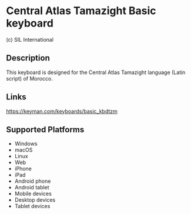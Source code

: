 Central Atlas Tamazight Basic keyboard
==============

(c) SIL International

Description
-----------

This keyboard is designed for the Central Atlas Tamazight language (Latin script) of Morocco.

Links
-----
https://keyman.com/keyboards/basic_kbdtzm

Supported Platforms
-------------------
 * Windows
 * macOS
 * Linux
 * Web
 * iPhone
 * iPad
 * Android phone
 * Android tablet
 * Mobile devices
 * Desktop devices
 * Tablet devices

